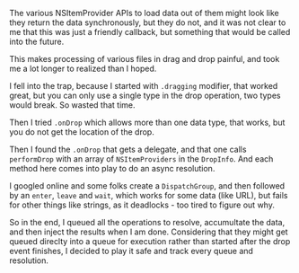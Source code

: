 The various NSItemProvider APIs to load data out of them might look like they
return the data synchronously, but they do not, and it was not clear to me that
this was just a friendly callback, but something that would be called into the
future.

This makes processing of various files in drag and drop painful, and took me
a lot longer to realized than I hoped.

I fell into the trap, because I started with `.dragging` modifier, that worked
great, but you can only use a single type in the drop operation, two types would
break.   So wasted that time.

Then I tried `.onDrop` which allows more than one data type, that works, but you
do not get the location of the drop.

Then I found the `.onDrop` that gets a delegate, and that one calls
`performDrop` with an array of `NSItemProviders` in the `DropInfo`.   And each
method here comes into play to do an async resolution.

I googled online and some folks create a `DispatchGroup`, and then followed by
an `enter`, `leave` and `wait`, which works for some data (like URL), but fails
for other things like strings, as it deadlocks - too tired to figure out why.

So in the end, I queued all the operations to resolve, accumultate the data, and
then inject the results when I am done.   Considering that they might get queued
direclty into a queue for execution rather than started after the drop event
finishes, I decided to play it safe and track every queue and resolution.